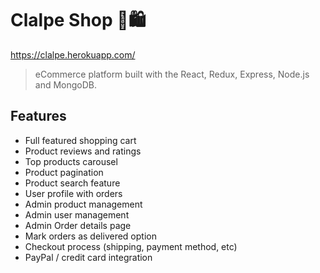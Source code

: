 # Clalpe Shop 🌻🛍️

https://clalpe.herokuapp.com/

> eCommerce platform built with the React, Redux, Express, Node.js and MongoDB.

## Features

- Full featured shopping cart
- Product reviews and ratings
- Top products carousel
- Product pagination
- Product search feature
- User profile with orders
- Admin product management
- Admin user management
- Admin Order details page
- Mark orders as delivered option
- Checkout process (shipping, payment method, etc)
- PayPal / credit card integration
